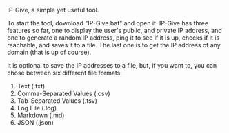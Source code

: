 IP-Give, a simple yet useful tool.

To start the tool, download "IP-Give.bat" and open it.
IP-Give has three features so far, one to display the user's public, and private IP address, and one to generate a random IP address, ping it to see if it is up, checks if it is reachable, and saves it to a file. The last one is to get the IP address of any domain (that is up of course).

It is optional to save the IP addresses to a file, but, if you want to, you can chose between six different file formats: 
1. Text (.txt)
2. Comma-Separated Values (.csv)
3. Tab-Separated Values (.tsv)
4. Log File (.log)
5. Markdown (.md)
6. JSON (.json)

